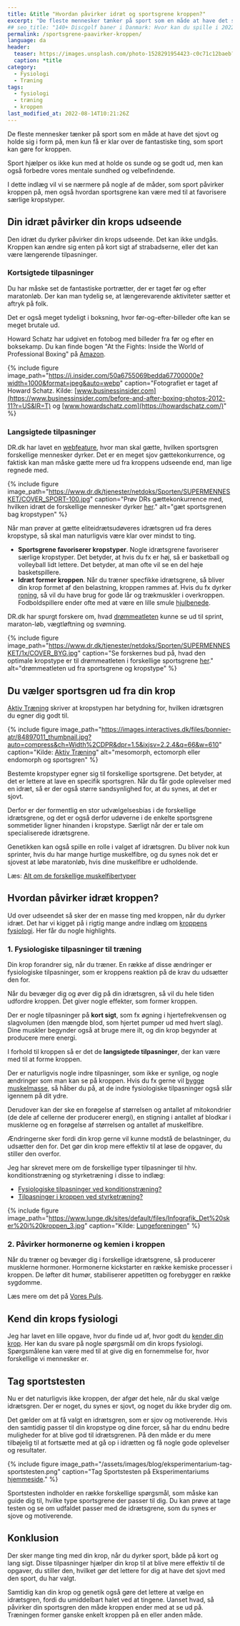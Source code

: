 ```yaml
---
title: &title "Hvordan påvirker idræt og sportsgrene kroppen?"
excerpt: "De fleste mennesker tænker på sport som en måde at have det sjovt og holde sig i form på, men kun få er klar over de fantastiske ting, som sport kan gøre for kroppen."
## seo_title: "140+ Discgolf baner i Danmark: Hvor kan du spille i 2022?"
permalink: /sportsgrene-paavirker-kroppen/
language: da
header:
  teaser: https://images.unsplash.com/photo-1528291954423-c0c71c12baeb?ixlib=rb-1.2.1&ixid=MnwxMjA3fDB8MHxzZWFyY2h8NzF8fHNwb3J0fGVufDB8MHwwfHw%3D&auto=format&fit=crop&h=300&w=400&q=10
  caption: *title
category:
  - Fysiologi
  - Træning
tags:
  - fysiologi
  - træning
  - kroppen
last_modified_at: 2022-08-14T10:21:26Z
---
```


De fleste mennesker tænker på sport som en måde at have det sjovt og holde sig i form på, men kun få er klar over de fantastiske ting, som sport kan gøre for kroppen.

Sport hjælper os ikke kun med at holde os sunde og se godt ud, men kan også forbedre vores mentale sundhed og velbefindende.

I dette indlæg vil vi se nærmere på nogle af de måder, som sport påvirker kroppen på, men også hvordan sportsgrene kan være med til at favorisere særlige kropstyper.

## Din idræt påvirker din krops udseende

Den idræt du dyrker påvirker din krops udseende. Det kan ikke undgås. Kroppen kan ændre sig enten på kort sigt af strabadserne, eller det kan være længerende tilpasninger.

### Kortsigtede tilpasninger

Du har måske set de fantastiske portrætter, der er taget før og efter maratonløb. Der kan man tydelig se, at længerevarende aktiviteter sætter et aftryk på folk.

Det er også meget tydeligt i boksning, hvor før-og-efter-billeder ofte kan se meget brutale ud.

Howard Schatz har udgivet en fotobog med billeder fra før og efter en boksekamp. Du kan finde bogen "At the Fights: Inside the World of Professional Boxing" på [Amazon](https://www.amazon.com/At-Fights-Inside-Professional-Boxing/dp/1618930052).

{% include figure image_path="https://i.insider.com/50a6755069bedda67700000e?width=1000&format=jpeg&auto=webp" caption="Fotografiet er taget af Howard Schatz. Kilde: [www.businessinsider.com](https://www.businessinsider.com/before-and-after-boxing-photos-2012-11?r=US&IR=T) og [www.howardschatz.com](https://howardschatz.com/)" %}

### Langsigtede tilpasninger

DR.dk har lavet en [webfeature](https://www.dr.dk/sporten/webfeature/gaetsportsgren), hvor man skal gætte, hvilken sportsgren forskellige mennesker dyrker. Det er en meget sjov gættekonkurrence, og faktisk kan man måske gætte mere ud fra kroppens udseende end, man lige regnede med.

{% include figure image_path="https://www.dr.dk/tjenester/netdoks/Sporten/SUPERMENNESKET/COVER_SPORT-100.jpg" caption="Prøv DRs gættekonkurrence med, hvilken idræt de forskellige mennesker dyrker [her](https://www.dr.dk/sporten/webfeature/gaetsportsgren)." alt="gæt sportsgrenen bag kropstypen" %}

Når man prøver at gætte eliteidrætsudøveres idrætsgren ud fra deres kropstype, så skal man naturligvis være klar over mindst to ting.

- **Sportsgrene favoriserer kropstyper**. Nogle idrætsgrene favoriserer særlige kropstyper. Det betyder, at hvis du fx er høj, så er basketball og volleyball lidt lettere. Det betyder, at man ofte vil se en del høje basketspillere.
- **Idræt former kroppen**. Når du træner specfikke idrætsgrene, så bliver din krop formet af den belastning, kroppen rammes af. Hvis du fx dyrker [roning](/kondital-roning/), så vil du have brug for gode lår og trækmuskler i overkroppen. Fodboldspillere ender ofte med at være en lille smule [hjulbenede](https://www.legestue.net/bliver-man-hjulbenet-af-fodbold/).

DR.dk har spurgt forskere om, hvad [drømmeatleten](https://www.dr.dk/sporten/webfeature/forskernes-droemmeatleter) kunne se ud til sprint, maraton-løb, vægtløftning og svømning.

{% include figure image_path="https://www.dr.dk/tjenester/netdoks/Sporten/SUPERMENNESKET/1x/COVER_BYG.jpg" caption="Se forskernes bud på, hvad den optimale kropstype er til drømmeatleten i forskellige sportsgrene [her](https://www.dr.dk/sporten/webfeature/forskernes-droemmeatleter)." alt="drømmeatleten ud fra sportsgrene og kropstype" %}

## Du vælger sportsgren ud fra din krop

[Aktiv Træning](https://aktivtraening.dk/traening/se-den-perfekte-sport-til-din-kropstype) skriver at kropstypen har betydning for, hvilken idrætsgren du egner dig godt til.

{% include figure image_path="https://images.interactives.dk/files/bonnier-atr/84897011_thumbnail.jpg?auto=compress&ch=Width%2CDPR&dpr=1.5&ixjsv=2.2.4&q=66&w=610" caption="Kilde: [Aktiv Træning](https://aktivtraening.dk/traening/se-den-perfekte-sport-til-din-kropstype)" alt="mesomorph, ectomorph eller endomorph og sportsgren" %}

Bestemte kropstyper egner sig til forskellige sportsgrene. Det betyder, at det er lettere at lave en specifik sportsgren. Når du får gode oplevelser med en idræt, så er der også større sandsynlighed for, at du synes, at det er sjovt.

Derfor er der formentlig en stor udvælgelsesbias i de forskellige idrætsgrene, og det er også derfor udøverne i de enkelte sportsgrene sommetider ligner hinanden i kropstype. Særligt når der er tale om specialiserede idrætsgrene.

Genetikken kan også spille en rolle i valget af idrætsgren. Du bliver nok kun sprinter, hvis du har mange hurtige muskelfibre, og du synes nok det er sjovest at løbe maratonløb, hvis dine muskelfibre er udholdende.

Læs: [Alt om de forskellige muskelfibertyper](/muskelfibertyper/)

## Hvordan påvirker idræt kroppen?

Ud over udseendet så sker der en masse ting med kroppen, når du dyrker idræt. Det har vi kigget på i rigtig mange andre indlæg om [kroppens fysiologi](/fysiologi/). Her får du nogle highlights.

### 1. Fysiologiske tilpasninger til træning

Din krop forandrer sig, når du træner. En række af disse ændringer er fysiologiske tilpasninger, som er kroppens reaktion på de krav du udsætter den for.

Når du bevæger dig og øver dig på din idrætsgren, så vil du hele tiden udfordre kroppen. Det giver nogle effekter, som former kroppen.

Der er nogle tilpasninger på **kort sigt**, som fx øgning i hjertefrekvensen og slagvolumen (den mængde blod, som hjertet pumper ud med hvert slag). Dine muskler begynder også at bruge mere ilt, og din krop begynder at producere mere energi.

I forhold til kroppen så er det de **langsigtede tilpasninger**, der kan være med til at forme kroppen.

Der er naturligvis nogle indre tilpasninger, som ikke er synlige, og nogle ændringer som man kan se på kroppen. Hvis du fx gerne vil [bygge muskelmasse](/hypertrofi-metoder/), så håber du på, at de indre fysiologiske tilpasninger også slår igennem på dit ydre.

Derudover kan der ske en forøgelse af størrelsen og antallet af mitokondrier (de dele af cellerne der producerer energi), en stigning i antallet af blodkar i musklerne og en forøgelse af størrelsen og antallet af muskelfibre.

Ændringerne sker fordi din krop gerne vil kunne modstå de belastninger, du udsætter den for. Det gør din krop mere effektiv til at løse de opgaver, du stiller den overfor.

Jeg har skrevet mere om de forskellige typer tilpasninger til hhv. konditionstræning og styrketræning i disse to indlæg:

- [Fysiologiske tilpasninger ved konditionstræning?](/tilpasning-konditionstraening/)
- [Tilpasninger i kroppen ved styrketræning?](/fysiologiske-tilpasninger/)

{% include figure image_path="https://www.lunge.dk/sites/default/files/Infografik_Det%20sker%20i%20kroppen_3.jpg" caption="Kilde: [Lungeforeningen](https://www.lunge.dk/traening/viden-det-sker-i-kroppen-naar-du-traener)" %}

### 2. Påvirker hormonerne og kemien i kroppen

Når du træner og bevæger dig i forskellige idrætsgrene, så producerer musklerne hormoner. Hormonerne kickstarter en række kemiske processer i kroppen. De løfter dit humør, stabiliserer appetitten og forebygger en række sygdomme.

Læs mere om det på [Vores Puls](https://vorespuls.dk/kost-sundhed/artikler/motion-styrker-kroppens-kemi).

## Kend din krops fysiologi

Jeg har lavet en lille opgave, hvor du finde ud af, hvor godt du [kender din krop](/kend-din-krop/). Her kan du svare på nogle spørgsmål om din krops fysiologi. Spørgsmålene kan være med til at give dig en fornemmelse for, hvor forskellige vi mennesker er.

## Tag sportstesten

Nu er det naturligvis ikke kroppen, der afgør det hele, når du skal vælge idrætsgren. Der er noget, du synes er sjovt, og noget du ikke bryder dig om.

Det gælder om at få valgt en idrætsgren, som er sjov og motiverende. Hvis den samtidig passer til din kropstype og dine forcer, så har du endnu bedre muligheder for at blive god til idrætsgrenen. På den måde er du mere tilbøjelig til at fortsætte med at gå op i idrætten og få nogle gode oplevelser og resultater.

{% include figure image_path="/assets/images/blog/eksperimentarium-tag-sportstesten.png" caption="Tag Sportstesten på Eksperimentariums [hjemmeside](https://experimentarium.leadfamly.com/sportstesten)." %}

Sportstesten indholder en række forskellige spørgsmål, som måske kan guide dig til, hvilke type sportsgrene der passer til dig. Du kan prøve at tage testen og se om udfaldet passer med de idrætsgrene, som du synes er sjove og motiverende.

## Konklusion

Der sker mange ting med din krop, når du dyrker sport, både på kort og lang sigt. Disse tilpasninger hjælper din krop til at blive mere effektiv til de opgaver, du stiller den, hvilket gør det lettere for dig at have det sjovt med den sport, du har valgt.

Samtidig kan din krop og genetik også gøre det lettere at vælge en idrætsgren, fordi du umiddelbart halet ved at tingene. Uanset hvad, så påvirker din sportsgren den måde kroppen ender med at se ud på. Træningen former ganske enkelt kroppen på en eller anden måde.
